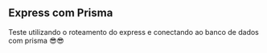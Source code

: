 ## Express com Prisma

 Teste utilizando o roteamento do express e conectando ao banco de dados com prisma 😎😎
 
 
